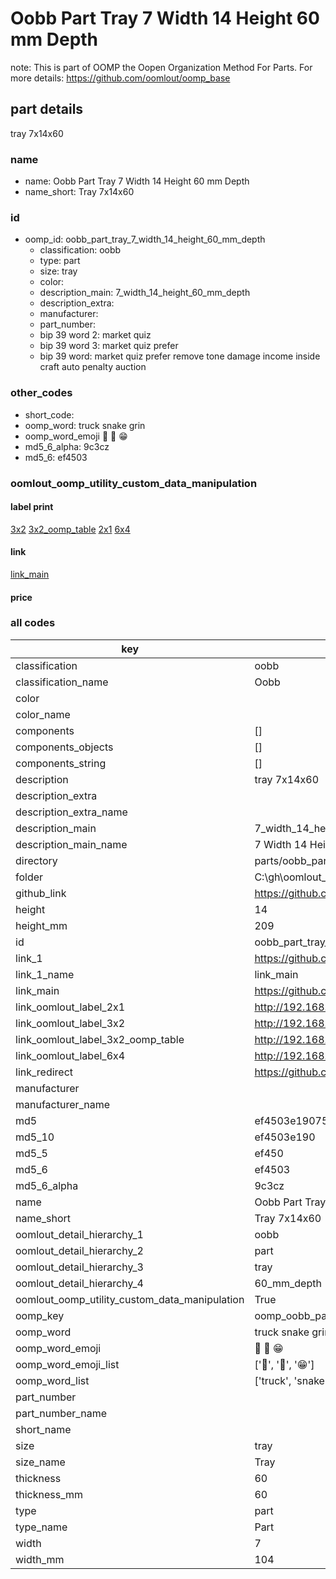 # Oobb Part Tray 7 Width 14 Height 60 mm Depth  

note: This is part of OOMP the Oopen Organization Method For Parts. For more details: https://github.com/oomlout/oomp_base

##  part details
  



tray 7x14x60



### name
* name: Oobb Part Tray 7 Width 14 Height 60 mm Depth
* name_short: Tray 7x14x60 
### id
* oomp_id: oobb_part_tray_7_width_14_height_60_mm_depth
  * classification: oobb
  * type: part
  * size: tray
  * color: 
  * description_main: 7_width_14_height_60_mm_depth
  * description_extra: 
  * manufacturer: 
  * part_number: 
  * bip 39 word 2: market quiz
  * bip 39 word 3: market quiz prefer
  * bip 39 word: market quiz prefer remove tone damage income inside craft auto penalty auction

### other_codes
* short_code: 
* oomp_word: truck snake grin
* oomp_word_emoji :truck: :snake: :grin:
* md5_6_alpha: 9c3cz
* md5_6: ef4503






### oomlout_oomp_utility_custom_data_manipulation
#### label print
[3x2](http://192.168.1.245:1112/?label=oomp%209c3cz)
[3x2_oomp_table](http://192.168.1.108:1112/?label=oomp%209c3cz)
[2x1](http://192.168.1.242:1112/?label=oomp%209c3cz)
[6x4](http://192.168.1.55:1112/?label=oomp%209c3cz)    

#### link

[link_main](https://github.com/oomlout/oomlout_oobb_version_4_generated_parts/tree/main/navigation_oomp/oobb/part/tray/7_width_14_height_60_mm_depth/part)                              

#### price







### all codes 
| key | value |  
| --- | --- |  
| classification | oobb |  
| classification_name | Oobb |  
| color |  |  
| color_name |  |  
| components | [] |  
| components_objects | [] |  
| components_string | [] |  
| description | tray 7x14x60 |  
| description_extra |  |  
| description_extra_name |  |  
| description_main | 7_width_14_height_60_mm_depth |  
| description_main_name | 7 Width 14 Height 60 mm Depth |  
| directory | parts/oobb_part_tray_7_width_14_height_60_mm_depth |  
| folder | C:\gh\oomlout_oobb_version_4_generated_parts\parts\oobb_part_tray_7_width_14_height_60_mm_depth |  
| github_link | https://github.com/oomlout/oomlout_oomp_part_src/tree/main/parts/oobb_part_tray_7_width_14_height_60_mm_depth |  
| height | 14 |  
| height_mm | 209 |  
| id | oobb_part_tray_7_width_14_height_60_mm_depth |  
| link_1 | https://github.com/oomlout/oomlout_oobb_version_4_generated_parts/tree/main/navigation_oomp/oobb/part/tray/7_width_14_height_60_mm_depth/part |  
| link_1_name | link_main |  
| link_main | https://github.com/oomlout/oomlout_oobb_version_4_generated_parts/tree/main/navigation_oomp/oobb/part/tray/7_width_14_height_60_mm_depth/part |  
| link_oomlout_label_2x1 | http://192.168.1.242:1112/?label=oomp%209c3cz |  
| link_oomlout_label_3x2 | http://192.168.1.245:1112/?label=oomp%209c3cz |  
| link_oomlout_label_3x2_oomp_table | http://192.168.1.108:1112/?label=oomp%209c3cz |  
| link_oomlout_label_6x4 | http://192.168.1.55:1112/?label=oomp%209c3cz |  
| link_redirect | https://github.com/oomlout/oomlout_oobb_version_4_generated_parts/tree/main/parts/oobb_tray_07_14_60 |  
| manufacturer |  |  
| manufacturer_name |  |  
| md5 | ef4503e190752e50dc722b5f53abfc41 |  
| md5_10 | ef4503e190 |  
| md5_5 | ef450 |  
| md5_6 | ef4503 |  
| md5_6_alpha | 9c3cz |  
| name | Oobb Part Tray 7 Width 14 Height 60 mm Depth |  
| name_short | Tray 7x14x60  |  
| oomlout_detail_hierarchy_1 | oobb |  
| oomlout_detail_hierarchy_2 | part |  
| oomlout_detail_hierarchy_3 | tray |  
| oomlout_detail_hierarchy_4 | 60_mm_depth |  
| oomlout_oomp_utility_custom_data_manipulation | True |  
| oomp_key | oomp_oobb_part_tray_7_width_14_height_60_mm_depth |  
| oomp_word | truck snake grin |  
| oomp_word_emoji | :truck: :snake: :grin: |  
| oomp_word_emoji_list | [':truck:', ':snake:', ':grin:'] |  
| oomp_word_list | ['truck', 'snake', 'grin'] |  
| part_number |  |  
| part_number_name |  |  
| short_name |  |  
| size | tray |  
| size_name | Tray |  
| thickness | 60 |  
| thickness_mm | 60 |  
| type | part |  
| type_name | Part |  
| width | 7 |  
| width_mm | 104 |  
